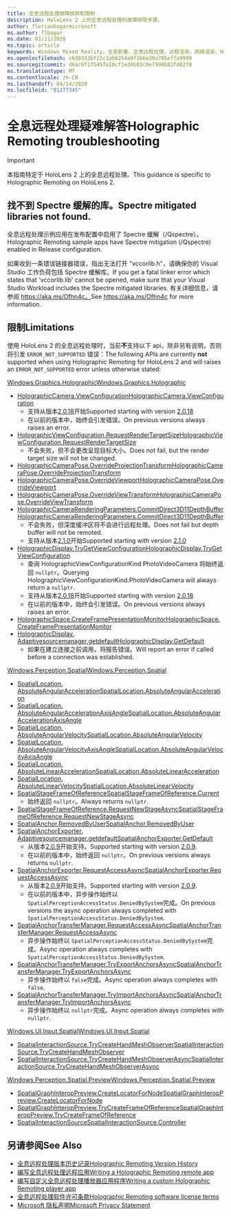 ```yaml
---
title: 全息远程处理故障排除和限制
description: HoloLens 2 上的全息远程处理的故障排除步骤。
author: florianbagarmicrosoft
ms.author: flbagar
ms.date: 03/11/2020
ms.topic: article
keywords: Windows Mixed Reality，全息影像，全息远程处理，远程渲染，网络渲染，HoloLens，远程影像，故障排除，帮助
ms.openlocfilehash: c6d8333bf22c3abb254a9f1b6e30a785effa9999
ms.sourcegitcommit: d6ac8f1f545fe20cf1e36b83c0e7998b82fd02f8
ms.translationtype: MT
ms.contentlocale: zh-CN
ms.lasthandoff: 04/14/2020
ms.locfileid: "81277345"
---
```

# <a name="holographic-remoting-troubleshooting"></a><span data-ttu-id="29ec3-104">全息远程处理疑难解答</span><span class="sxs-lookup"><span data-stu-id="29ec3-104">Holographic Remoting troubleshooting</span></span>

> [!IMPORTANT]
> <span data-ttu-id="29ec3-105">本指南特定于 HoloLens 2 上的全息远程处理。</span><span class="sxs-lookup"><span data-stu-id="29ec3-105">This guidance is specific to Holographic Remoting on HoloLens 2.</span></span>

## <a name="spectre-mitigated-libraries-not-found"></a><span data-ttu-id="29ec3-106">找不到 Spectre 缓解的库。</span><span class="sxs-lookup"><span data-stu-id="29ec3-106">Spectre mitigated libraries not found.</span></span>

<span data-ttu-id="29ec3-107">全息远程处理示例应用在发布配置中启用了 Spectre 缓解（/Qspectre）。</span><span class="sxs-lookup"><span data-stu-id="29ec3-107">Holographic Remoting sample apps have Spectre mitigation (/Qspectre) enabled in Release configuration.</span></span>

<span data-ttu-id="29ec3-108">如果收到一条错误链接器错误，指出无法打开 "vccorlib.h"，请确保你的 Visual Studio 工作负荷包括 Spectre 缓解库。</span><span class="sxs-lookup"><span data-stu-id="29ec3-108">If you get a fatal linker error which states that 'vccorlib.lib' cannot be opened, make sure that your Visual Studio Workload includes the Spectre mitigated libraries.</span></span> <span data-ttu-id="29ec3-109">有关详细信息，请参阅 https://aka.ms/Ofhn4c。</span><span class="sxs-lookup"><span data-stu-id="29ec3-109">See https://aka.ms/Ofhn4c for more information.</span></span>

## <a name="limitations"></a><span data-ttu-id="29ec3-110">限制</span><span class="sxs-lookup"><span data-stu-id="29ec3-110">Limitations</span></span>

<span data-ttu-id="29ec3-111">使用 HoloLens 2 的全息远程处理时，当前**不**支持以下 api，除非另有说明，否则将引发 ```ERROR_NOT_SUPPORTED``` 错误：</span><span class="sxs-lookup"><span data-stu-id="29ec3-111">The following APIs are currently **not** supported when using Holographic Remoting for HoloLens 2 and will raises an ```ERROR_NOT_SUPPORTED``` error unless otherwise stated:</span></span>

[<span data-ttu-id="29ec3-112">Windows.Graphics.Holographic</span><span class="sxs-lookup"><span data-stu-id="29ec3-112">Windows.Graphics.Holographic</span></span>](https://docs.microsoft.com/uwp/api/windows.graphics.holographic)

* [<span data-ttu-id="29ec3-113">HolographicCamera.ViewConfiguration</span><span class="sxs-lookup"><span data-stu-id="29ec3-113">HolographicCamera.ViewConfiguration</span></span>](https://docs.microsoft.com/uwp/api/windows.graphics.holographic.holographiccamera.viewconfiguration)
  - <span data-ttu-id="29ec3-114">支持从版本[2.0.18](holographic-remoting-version-history.md#v2.0.18)开始</span><span class="sxs-lookup"><span data-stu-id="29ec3-114">Supported starting with version [2.0.18](holographic-remoting-version-history.md#v2.0.18)</span></span>
  - <span data-ttu-id="29ec3-115">在以前的版本中，始终会引发错误。</span><span class="sxs-lookup"><span data-stu-id="29ec3-115">On previous versions always raises an error.</span></span>
* [<span data-ttu-id="29ec3-116">HolographicViewConfiguration.RequestRenderTargetSize</span><span class="sxs-lookup"><span data-stu-id="29ec3-116">HolographicViewConfiguration.RequestRenderTargetSize</span></span>](https://docs.microsoft.com/uwp/api/windows.graphics.holographic.holographicviewconfiguration.requestrendertargetsize#Windows_Graphics_Holographic_HolographicViewConfiguration_RequestRenderTargetSize_Windows_Foundation_Size_)
  - <span data-ttu-id="29ec3-117">不会失败，但不会更改呈现目标大小。</span><span class="sxs-lookup"><span data-stu-id="29ec3-117">Does not fail, but the render target size will not be changed.</span></span>
* [<span data-ttu-id="29ec3-118">HolographicCameraPose.OverrideProjectionTransform</span><span class="sxs-lookup"><span data-stu-id="29ec3-118">HolographicCameraPose.OverrideProjectionTransform</span></span>](https://docs.microsoft.com/uwp/api/windows.graphics.holographic.holographiccamerapose.overrideprojectiontransform)
* [<span data-ttu-id="29ec3-119">HolographicCameraPose.OverrideViewport</span><span class="sxs-lookup"><span data-stu-id="29ec3-119">HolographicCameraPose.OverrideViewport</span></span>](https://docs.microsoft.com/uwp/api/windows.graphics.holographic.holographiccamerapose.overrideviewport)
* [<span data-ttu-id="29ec3-120">HolographicCameraPose.OverrideViewTransform</span><span class="sxs-lookup"><span data-stu-id="29ec3-120">HolographicCameraPose.OverrideViewTransform</span></span>](https://docs.microsoft.com/uwp/api/windows.graphics.holographic.holographiccamerapose.overrideviewtransform)
* [<span data-ttu-id="29ec3-121">HolographicCameraRenderingParameters.CommitDirect3D11DepthBuffer</span><span class="sxs-lookup"><span data-stu-id="29ec3-121">HolographicCameraRenderingParameters.CommitDirect3D11DepthBuffer</span></span>](https://docs.microsoft.com/uwp/api/windows.graphics.holographic.holographiccamerarenderingparameters.commitdirect3d11depthbuffer#Windows_Graphics_Holographic_HolographicCameraRenderingParameters_CommitDirect3D11DepthBuffer_Windows_Graphics_DirectX_Direct3D11_IDirect3DSurface_)
  - <span data-ttu-id="29ec3-122">不会失败，但深度缓冲区将不会进行远程处理。</span><span class="sxs-lookup"><span data-stu-id="29ec3-122">Does not fail but depth buffer will not be remoted.</span></span>
  - <span data-ttu-id="29ec3-123">支持从版本[2.1.0](holographic-remoting-version-history.md#v2.1.0)开始</span><span class="sxs-lookup"><span data-stu-id="29ec3-123">Supported starting with version [2.1.0](holographic-remoting-version-history.md#v2.1.0)</span></span>
* [<span data-ttu-id="29ec3-124">HolographicDisplay.TryGetViewConfiguration</span><span class="sxs-lookup"><span data-stu-id="29ec3-124">HolographicDisplay.TryGetViewConfiguration</span></span>](https://docs.microsoft.com/uwp/api/windows.graphics.holographic.holographicdisplay.trygetviewconfiguration)
  - <span data-ttu-id="29ec3-125">查询 HolographicViewConfigurationKind PhotoVideoCamera 将始终返回 ```nullptr```。</span><span class="sxs-lookup"><span data-stu-id="29ec3-125">Querying HolographicViewConfigurationKind.PhotoVideoCamera will always return a ```nullptr```.</span></span>
  - <span data-ttu-id="29ec3-126">支持从版本[2.0.18](holographic-remoting-version-history.md#v2.0.18)开始</span><span class="sxs-lookup"><span data-stu-id="29ec3-126">Supported starting with version [2.0.18](holographic-remoting-version-history.md#v2.0.18)</span></span>
  - <span data-ttu-id="29ec3-127">在以前的版本中，始终会引发错误。</span><span class="sxs-lookup"><span data-stu-id="29ec3-127">On previous versions always raises an error.</span></span>
* [<span data-ttu-id="29ec3-128">HolographicSpace.CreateFramePresentationMonitor</span><span class="sxs-lookup"><span data-stu-id="29ec3-128">HolographicSpace.CreateFramePresentationMonitor</span></span>](https://docs.microsoft.com/uwp/api/windows.graphics.holographic.holographicspace.createframepresentationmonitor)
* [<span data-ttu-id="29ec3-129">HolographicDisplay. Adaptivesourcemanager.getdefault</span><span class="sxs-lookup"><span data-stu-id="29ec3-129">HolographicDisplay.GetDefault</span></span>](https://docs.microsoft.com/uwp/api/windows.graphics.holographic.holographicdisplay.getdefault#Windows_Graphics_Holographic_HolographicDisplay_GetDefault)
  - <span data-ttu-id="29ec3-130">如果在建立连接之前调用，将报告错误。</span><span class="sxs-lookup"><span data-stu-id="29ec3-130">Will report an error if called before a connection was established.</span></span>


[<span data-ttu-id="29ec3-131">Windows.Perception.Spatial</span><span class="sxs-lookup"><span data-stu-id="29ec3-131">Windows.Perception.Spatial</span></span>](https://docs.microsoft.com/uwp/api/windows.perception.spatial)

* [<span data-ttu-id="29ec3-132">SpatialLocation. AbsoluteAngularAcceleration</span><span class="sxs-lookup"><span data-stu-id="29ec3-132">SpatialLocation.AbsoluteAngularAcceleration</span></span>](https://docs.microsoft.com/uwp/api/windows.perception.spatial.spatiallocation.absoluteangularacceleration)
* [<span data-ttu-id="29ec3-133">SpatialLocation. AbsoluteAngularAccelerationAxisAngle</span><span class="sxs-lookup"><span data-stu-id="29ec3-133">SpatialLocation.AbsoluteAngularAccelerationAxisAngle</span></span>](https://docs.microsoft.com/uwp/api/windows.perception.spatial.spatiallocation.absoluteangularaccelerationaxisangle)
* [<span data-ttu-id="29ec3-134">SpatialLocation. AbsoluteAngularVelocity</span><span class="sxs-lookup"><span data-stu-id="29ec3-134">SpatialLocation.AbsoluteAngularVelocity</span></span>](https://docs.microsoft.com/uwp/api/windows.perception.spatial.spatiallocation.absoluteangularvelocity)
* [<span data-ttu-id="29ec3-135">SpatialLocation. AbsoluteAngularVelocityAxisAngle</span><span class="sxs-lookup"><span data-stu-id="29ec3-135">SpatialLocation.AbsoluteAngularVelocityAxisAngle</span></span>](https://docs.microsoft.com/uwp/api/windows.perception.spatial.spatiallocation.absoluteangularvelocityaxisangle)
* [<span data-ttu-id="29ec3-136">SpatialLocation. AbsoluteLinearAcceleration</span><span class="sxs-lookup"><span data-stu-id="29ec3-136">SpatialLocation.AbsoluteLinearAcceleration</span></span>](https://docs.microsoft.com/uwp/api/windows.perception.spatial.spatiallocation.absolutelinearacceleration)
* [<span data-ttu-id="29ec3-137">SpatialLocation. AbsoluteLinearVelocity</span><span class="sxs-lookup"><span data-stu-id="29ec3-137">SpatialLocation.AbsoluteLinearVelocity</span></span>](https://docs.microsoft.com/uwp/api/windows.perception.spatial.spatiallocation.absolutelinearvelocity)
* [<span data-ttu-id="29ec3-138">SpatialStageFrameOfReference</span><span class="sxs-lookup"><span data-stu-id="29ec3-138">SpatialStageFrameOfReference.Current</span></span>](https://docs.microsoft.com/uwp/api/windows.perception.spatial.spatialstageframeofreference.current)
  - <span data-ttu-id="29ec3-139">始终返回 ```nullptr```。</span><span class="sxs-lookup"><span data-stu-id="29ec3-139">Always returns ```nullptr```.</span></span>
* [<span data-ttu-id="29ec3-140">SpatialStageFrameOfReference.RequestNewStageAsync</span><span class="sxs-lookup"><span data-stu-id="29ec3-140">SpatialStageFrameOfReference.RequestNewStageAsync</span></span>](https://docs.microsoft.com/uwp/api/windows.perception.spatial.spatialstageframeofreference.requestnewstageasync)
* [<span data-ttu-id="29ec3-141">SpatialAnchor.RemovedByUser</span><span class="sxs-lookup"><span data-stu-id="29ec3-141">SpatialAnchor.RemovedByUser</span></span>](https://docs.microsoft.com/uwp/api/windows.perception.spatial.spatialanchor.removedbyuser)
* [<span data-ttu-id="29ec3-142">SpatialAnchorExporter. Adaptivesourcemanager.getdefault</span><span class="sxs-lookup"><span data-stu-id="29ec3-142">SpatialAnchorExporter.GetDefault</span></span>](https://docs.microsoft.com/uwp/api/windows.perception.spatial.spatialanchorexporter.getdefault
)
  - <span data-ttu-id="29ec3-143">从版本[2.0.9](holographic-remoting-version-history.md#v2.0.9)开始支持。</span><span class="sxs-lookup"><span data-stu-id="29ec3-143">Supported starting with version [2.0.9](holographic-remoting-version-history.md#v2.0.9).</span></span> 
  - <span data-ttu-id="29ec3-144">在以前的版本中，始终返回 ```nullptr```。</span><span class="sxs-lookup"><span data-stu-id="29ec3-144">On previous versions always returns ```nullptr```.</span></span> 
* [<span data-ttu-id="29ec3-145">SpatialAnchorExporter.RequestAccessAsync</span><span class="sxs-lookup"><span data-stu-id="29ec3-145">SpatialAnchorExporter.RequestAccessAsync</span></span>](https://docs.microsoft.com/uwp/api/windows.perception.spatial.spatialanchorexporter.requestaccessasync
)
  - <span data-ttu-id="29ec3-146">从版本[2.0.9](holographic-remoting-version-history.md#v2.0.9)开始支持。</span><span class="sxs-lookup"><span data-stu-id="29ec3-146">Supported starting with version [2.0.9](holographic-remoting-version-history.md#v2.0.9).</span></span> 
  - <span data-ttu-id="29ec3-147">在以前的版本中，异步操作始终以 ```SpatialPerceptionAccessStatus.DeniedBySystem```完成。</span><span class="sxs-lookup"><span data-stu-id="29ec3-147">On previous versions the async operation always completed with ```SpatialPerceptionAccessStatus.DeniedBySystem```.</span></span>
* [<span data-ttu-id="29ec3-148">SpatialAnchorTransferManager.RequestAccessAsync</span><span class="sxs-lookup"><span data-stu-id="29ec3-148">SpatialAnchorTransferManager.RequestAccessAsync</span></span>](https://docs.microsoft.com/uwp/api/windows.perception.spatial.spatialanchortransfermanager.requestaccessasync#Windows_Perception_Spatial_SpatialAnchorTransferManager_RequestAccessAsync)
  - <span data-ttu-id="29ec3-149">异步操作始终以 ```SpatialPerceptionAccessStatus.DeniedBySystem```完成。</span><span class="sxs-lookup"><span data-stu-id="29ec3-149">Async operation always completes with ```SpatialPerceptionAccessStatus.DeniedBySystem```.</span></span>
* [<span data-ttu-id="29ec3-150">SpatialAnchorTransferManager.TryExportAnchorsAsync</span><span class="sxs-lookup"><span data-stu-id="29ec3-150">SpatialAnchorTransferManager.TryExportAnchorsAsync</span></span>](https://docs.microsoft.com/uwp/api/windows.perception.spatial.spatialanchortransfermanager.tryexportanchorsasync#Windows_Perception_Spatial_SpatialAnchorTransferManager_TryExportAnchorsAsync_Windows_Foundation_Collections_IIterable_Windows_Foundation_Collections_IKeyValuePair_System_String_Windows_Perception_Spatial_SpatialAnchor___Windows_Storage_Streams_IOutputStream_)
  - <span data-ttu-id="29ec3-151">异步操作始终以 ```false```完成。</span><span class="sxs-lookup"><span data-stu-id="29ec3-151">Async operation always completes with ```false```.</span></span>
* [<span data-ttu-id="29ec3-152">SpatialAnchorTransferManager.TryImportAnchorsAsync</span><span class="sxs-lookup"><span data-stu-id="29ec3-152">SpatialAnchorTransferManager.TryImportAnchorsAsync</span></span>](https://docs.microsoft.com/uwp/api/windows.perception.spatial.spatialanchortransfermanager.tryimportanchorsasync
)
  - <span data-ttu-id="29ec3-153">异步操作始终以 ```nullptr```完成。</span><span class="sxs-lookup"><span data-stu-id="29ec3-153">Async operation always completes with ```nullptr```.</span></span>

[<span data-ttu-id="29ec3-154">Windows.UI.Input.Spatial</span><span class="sxs-lookup"><span data-stu-id="29ec3-154">Windows.UI.Input.Spatial</span></span>](https://docs.microsoft.com/uwp/api/windows.ui.input.spatial)

* [<span data-ttu-id="29ec3-155">SpatialInteractionSource.TryCreateHandMeshObserver</span><span class="sxs-lookup"><span data-stu-id="29ec3-155">SpatialInteractionSource.TryCreateHandMeshObserver</span></span>](https://docs.microsoft.com/uwp/api/windows.ui.input.spatial.spatialinteractionsource.trycreatehandmeshobserver#Windows_UI_Input_Spatial_SpatialInteractionSource_TryCreateHandMeshObserver)
* [<span data-ttu-id="29ec3-156">SpatialInteractionSource.TryCreateHandMeshObserverAsync</span><span class="sxs-lookup"><span data-stu-id="29ec3-156">SpatialInteractionSource.TryCreateHandMeshObserverAsync</span></span>](https://docs.microsoft.com/uwp/api/windows.ui.input.spatial.spatialinteractionsource.trycreatehandmeshobserverasync)

[<span data-ttu-id="29ec3-157">Windows.Perception.Spatial.Preview</span><span class="sxs-lookup"><span data-stu-id="29ec3-157">Windows.Perception.Spatial.Preview</span></span>](https://docs.microsoft.com/uwp/api/windows.perception.spatial.preview)

* [<span data-ttu-id="29ec3-158">SpatialGraphInteropPreview.CreateLocatorForNode</span><span class="sxs-lookup"><span data-stu-id="29ec3-158">SpatialGraphInteropPreview.CreateLocatorForNode</span></span>](https://docs.microsoft.com/uwp/api/windows.perception.spatial.preview.spatialgraphinteroppreview.createlocatorfornode)
* [<span data-ttu-id="29ec3-159">SpatialGraphInteropPreview.TryCreateFrameOfReference</span><span class="sxs-lookup"><span data-stu-id="29ec3-159">SpatialGraphInteropPreview.TryCreateFrameOfReference</span></span>](https://docs.microsoft.com/uwp/api/windows.perception.spatial.preview.spatialgraphinteroppreview.trycreateframeofreference)
* [<span data-ttu-id="29ec3-160">SpatialInteractionSource</span><span class="sxs-lookup"><span data-stu-id="29ec3-160">SpatialInteractionSource.Controller</span></span>](https://docs.microsoft.com/uwp/api/windows.ui.input.spatial.spatialinteractionsource.controller#Windows_UI_Input_Spatial_SpatialInteractionSource_Controller)

## <a name="see-also"></a><span data-ttu-id="29ec3-161">另请参阅</span><span class="sxs-lookup"><span data-stu-id="29ec3-161">See Also</span></span>
* [<span data-ttu-id="29ec3-162">全息远程处理版本历史记录</span><span class="sxs-lookup"><span data-stu-id="29ec3-162">Holographic Remoting Version History</span></span>](holographic-remoting-version-history.md)
* [<span data-ttu-id="29ec3-163">编写全息远程处理远程应用</span><span class="sxs-lookup"><span data-stu-id="29ec3-163">Writing a Holographic Remoting remote app</span></span>](holographic-remoting-create-host.md)
* [<span data-ttu-id="29ec3-164">编写自定义全息远程处理播放器应用程序</span><span class="sxs-lookup"><span data-stu-id="29ec3-164">Writing a custom Holographic Remoting player app</span></span>](holographic-remoting-create-player.md)
* [<span data-ttu-id="29ec3-165">全息远程处理软件许可条款</span><span class="sxs-lookup"><span data-stu-id="29ec3-165">Holographic Remoting software license terms</span></span>](https://docs.microsoft.com/legal/mixed-reality/microsoft-holographic-remoting-software-license-terms)
* [<span data-ttu-id="29ec3-166">Microsoft 隐私声明</span><span class="sxs-lookup"><span data-stu-id="29ec3-166">Microsoft Privacy Statement</span></span>](https://go.microsoft.com/fwlink/?LinkId=521839)
